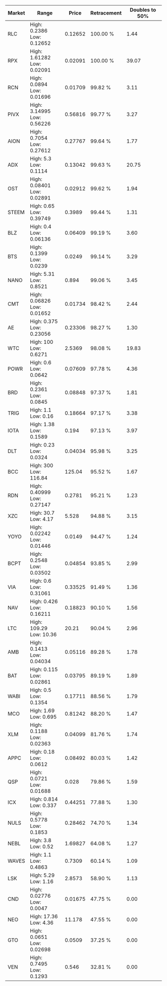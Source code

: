 | Market | Range | Price| Retracement | Doubles to 50% |
| --- | --- | --- | --- | --- |
| RLC | High: 0.2386<br />Low: 0.12652 | 0.12652 | 100.00 % | 1.44 |
| RPX | High: 1.61282<br />Low: 0.02091 | 0.02091 | 100.00 % | 39.07 |
| RCN | High: 0.0894<br />Low: 0.01696 | 0.01709 | 99.82 % | 3.11 |
| PIVX | High: 3.14995<br />Low: 0.56226 | 0.56816 | 99.77 % | 3.27 |
| AION | High: 0.7054<br />Low: 0.27612 | 0.27767 | 99.64 % | 1.77 |
| ADX | High: 5.3<br />Low: 0.1114 | 0.13042 | 99.63 % | 20.75 |
| OST | High: 0.08401<br />Low: 0.02891 | 0.02912 | 99.62 % | 1.94 |
| STEEM | High: 0.65<br />Low: 0.39749 | 0.3989 | 99.44 % | 1.31 |
| BLZ | High: 0.4<br />Low: 0.06136 | 0.06409 | 99.19 % | 3.60 |
| BTS | High: 0.1399<br />Low: 0.0239 | 0.0249 | 99.14 % | 3.29 |
| NANO | High: 5.31<br />Low: 0.8521 | 0.894 | 99.06 % | 3.45 |
| CMT | High: 0.06826<br />Low: 0.01652 | 0.01734 | 98.42 % | 2.44 |
| AE | High: 0.375<br />Low: 0.23056 | 0.23306 | 98.27 % | 1.30 |
| WTC | High: 100<br />Low: 0.6271 | 2.5369 | 98.08 % | 19.83 |
| POWR | High: 0.6<br />Low: 0.0642 | 0.07609 | 97.78 % | 4.36 |
| BRD | High: 0.2361<br />Low: 0.0845 | 0.08848 | 97.37 % | 1.81 |
| TRIG | High: 1.1<br />Low: 0.16 | 0.18664 | 97.17 % | 3.38 |
| IOTA | High: 1.38<br />Low: 0.1589 | 0.194 | 97.13 % | 3.97 |
| DLT | High: 0.23<br />Low: 0.0324 | 0.04034 | 95.98 % | 3.25 |
| BCC | High: 300<br />Low: 116.84 | 125.04 | 95.52 % | 1.67 |
| RDN | High: 0.40999<br />Low: 0.27147 | 0.2781 | 95.21 % | 1.23 |
| XZC | High: 30.7<br />Low: 4.17 | 5.528 | 94.88 % | 3.15 |
| YOYO | High: 0.02242<br />Low: 0.01446 | 0.0149 | 94.47 % | 1.24 |
| BCPT | High: 0.2548<br />Low: 0.03502 | 0.04854 | 93.85 % | 2.99 |
| VIA | High: 0.6<br />Low: 0.31061 | 0.33525 | 91.49 % | 1.36 |
| NAV | High: 0.426<br />Low: 0.16211 | 0.18823 | 90.10 % | 1.56 |
| LTC | High: 109.29<br />Low: 10.36 | 20.21 | 90.04 % | 2.96 |
| AMB | High: 0.1413<br />Low: 0.04034 | 0.05116 | 89.28 % | 1.78 |
| BAT | High: 0.115<br />Low: 0.02861 | 0.03795 | 89.19 % | 1.89 |
| WABI | High: 0.5<br />Low: 0.1354 | 0.17711 | 88.56 % | 1.79 |
| MCO | High: 1.69<br />Low: 0.695 | 0.81242 | 88.20 % | 1.47 |
| XLM | High: 0.1188<br />Low: 0.02363 | 0.04099 | 81.76 % | 1.74 |
| APPC | High: 0.18<br />Low: 0.0612 | 0.08492 | 80.03 % | 1.42 |
| QSP | High: 0.0721<br />Low: 0.01688 | 0.028 | 79.86 % | 1.59 |
| ICX | High: 0.814<br />Low: 0.337 | 0.44251 | 77.88 % | 1.30 |
| NULS | High: 0.5778<br />Low: 0.1853 | 0.28462 | 74.70 % | 1.34 |
| NEBL | High: 3.8<br />Low: 0.52 | 1.69827 | 64.08 % | 1.27 |
| WAVES | High: 1.1<br />Low: 0.4863 | 0.7309 | 60.14 % | 1.09 |
| LSK | High: 5.29<br />Low: 1.16 | 2.8573 | 58.90 % | 1.13 |
| CND | High: 0.02776<br />Low: 0.0047 | 0.01675 | 47.75 % | 0.00 |
| NEO | High: 17.36<br />Low: 4.36 | 11.178 | 47.55 % | 0.00 |
| GTO | High: 0.0651<br />Low: 0.02698 | 0.0509 | 37.25 % | 0.00 |
| VEN | High: 0.7495<br />Low: 0.1293 | 0.546 | 32.81 % | 0.00 |
